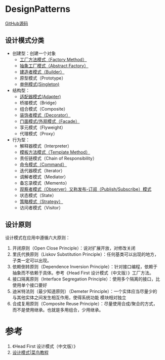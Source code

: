 # DesignPatterns

[GitHub源码](https://github.com/wangchunfan/DesignPatterns)


## 设计模式分类

- 创建型：创建一个对象
    - [工厂方法模式（Factory Method）](/DesignPatterns-Factory)
    - [抽象工厂模式（Abstract Factory）](/DesignPatterns-Factory)
    - [建造者模式（Builder）](/DesignPatterns-Builder)
    - 原型模式（Prototype）
    - [单例模式(Singleton) ](/DesignPatterns-Singleton)
- 结构型：
    - [适配器模式(Adapter)](/DesignPatterns-Adapter)
    - 桥接模式（Bridge）
    - 组合模式（Composite）
    - [装饰者模式（Decorator）](/DesignPatterns-Decorator)
    - [门面模式/外观模式（Facade）](/DesignPatterns-Facade)
    - 享元模式（Flyweight）
    - 代理模式（Proxy） 
- 行为型：
    - 解释器模式（Interpreter）
    - [模板方法模式（Template Method）](/DesignPatterns-TemplateMethod)
    - 责任链模式（Chain of Responsibility）
    - [命令模式（Command）](/DesignPatterns-Command)
    - 迭代器模式（Iterator）
    - 调解者模式（Mediator）
    - 备忘录模式（Memento）
    - [观察者模式（Observer）又称发布-订阅（Publish/Subscribe）模式](/DesignPatterns-Observer)
    - 状态模式（State）
    - [策略模式（Strategy）](/DesignPatterns-Strategy)
    - 访问者模式（Visitor）

## 设计原则

设计模式在应用中遵循六大原则：

1. 开闭原则（Open Close Principle）：说对扩展开放，对修改关闭
2. 里氏代换原则（Liskov Substitution Principle）：任何基类可以出现的地方，子类一定可以出现。
3. 依赖倒转原则（Dependence Inversion Principle）：针对接口编程，依赖于抽象而不依赖于具体。参考《Head First 设计模式（中文版）》工厂方法。
4. 接口隔离原则（Interface Segregation Principle）：使用多个隔离的接口，比使用单个接口要好
5. 迪米特法则（最少知道原则）（Demeter Principle）：一个实体应当尽量少的与其他实体之间发生相互作用，使得系统功能 模块相对独立
6. 合成复用原则（Composite Reuse Principle）：尽量使用合成/聚合的方式，而不是使用继承。也就是多用组合，少用继承。

# 参考

1. 《Head First 设计模式（中文版）》
2. [设计模式|菜鸟教程](https://www.runoob.com/design-pattern/design-pattern-intro.html)
